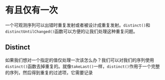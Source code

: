 # 有且仅有一次

一个可观测序列可以出错时重复发射或者被设计成重复发射。`distinct()`和`distinctUntilChanged()`函数可以方便的让我们处理这种重复问题。

## Distinct

如果我们想对一个指定的值仅处理一次该怎么办？我们可以对我们的序列使用`distinct()`函数去掉重复的。就像`takeLast()`一样，`distinct()`作用于一个完整的序列，然后得到重复的过滤项，它需要记录